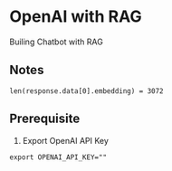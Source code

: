 # OpenAI with RAG

Builing Chatbot with RAG

## Notes
```
len(response.data[0].embedding) = 3072
```

## Prerequisite

1. Export OpenAI API Key

```
export OPENAI_API_KEY=""
```